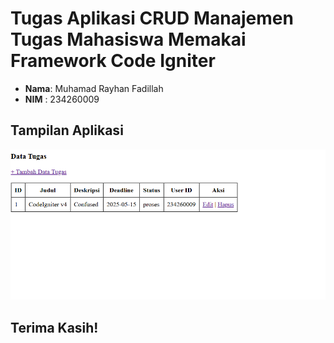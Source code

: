 # Tugas Aplikasi CRUD Manajemen Tugas Mahasiswa Memakai Framework Code Igniter

- **Nama**: Muhamad Rayhan Fadillah
- **NIM** : 234260009

## Tampilan Aplikasi
![Halaman Utama](Assets/tampilan.png)

## Terima Kasih!
